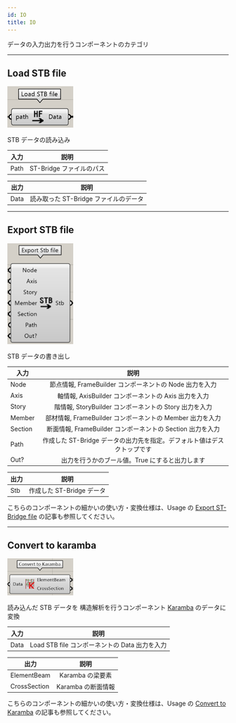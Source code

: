 ```yaml
---
id: IO
title: IO
---
```


データの入力出力を行うコンポーネントのカテゴリ

---

## Load STB file

![](../../images/Component/LoadStbFile.png)

STB データの読み込み

|入力|説明|
|---|:---:|
|Path|ST-Bridge ファイルのパス|

|出力|説明|
|---|:---:|
|Data|読み取った ST-Bridge ファイルのデータ|

---

## Export STB file

![](../../images/Component/ExportStbFile.png)

STB データの書き出し

|入力|説明|
|---|:---:|
|Node|節点情報, FrameBuilder コンポーネントの Node 出力を入力|
|Axis|軸情報, AxisBuilder コンポーネントの Axis 出力を入力|
|Story|階情報, StoryBuilder コンポーネントの Story 出力を入力|
|Member|部材情報, FrameBuilder コンポーネントの Member 出力を入力|
|Section|断面情報, FrameBuilder コンポーネントの Section 出力を入力|
|Path|作成した ST-Bridge データの出力先を指定。デフォルト値はデスクトップです|
|Out?|出力を行うかのブール値。True にすると出力します|

|出力|説明|
|---|:---:|
|Stb|作成した ST-Bridge データ|

こちらのコンポーネントの細かいの使い方・変換仕様は、Usage の [Export ST-Bridge file](../Usage/ExportSTB) の記事も参照してください。

---

## Convert to karamba

![](../../images/Component/ConvertToKaramba.png)

読み込んだ STB データを 構造解析を行うコンポーネント [Karamba](https://www.karamba3d.com/) のデータに変換

|入力|説明|
|---|:---:|
|Data|Load STB file コンポーネントの Data 出力を入力|

|出力|説明|
|---|:---:|
|ElementBeam|Karamba の梁要素|
|CrossSection|Karamba の断面情報|

こちらのコンポーネントの細かいの使い方・変換仕様は、Usage の [Convert to Karamba](../Usage/ConvertToKaramba) の記事も参照してください。